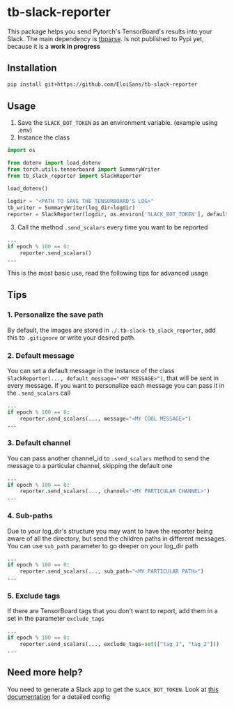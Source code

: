 # tb-slack-reporter
This package helps you send Pytorch's TensorBoard's results into your Slack. 
The main dependency is [tbparse](https://pypi.org/project/tbparse/).
Is not published to Pypi yet, because it is a **work in progress**

## Installation
```bash
pip install git+https://github.com/EloiSans/tb-slack-reporter
```

## Usage
1. Save the `SLACK_BOT_TOKEN` as an environment variable. (example using .env)
2. Instance the class

```python
import os

from dotenv import load_dotenv
from torch.utils.tensorboard import SummaryWriter
from tb_slack_reporter import SlackReporter

load_dotenv()

logdir = "<PATH TO SAVE THE TENSORBOARD'S LOG>"
tb_writer = SummaryWriter(log_dir=logdir)
reporter = SlackReporter(logdir, os.environ['SLACK_BOT_TOKEN'], default_channel="<channel_id>")
```
3. Call the method `.send_scalars` every time you want to be reported
```python
...
if epoch % 100 == 0:
    reporter.send_scalars()
...
```
This is the most basic use, read the following tips for advanced usage
## Tips
### 1. Personalize the save path
By default, the images are stored in `./.tb-slack-tb_slack_reporter`, add this to `.gitignore` or write your desired path.

### 2. Default message
You can set a default message in the instance of the class `SlackReporter(..., default_message="<MY MESSAGE>")`,
that will be sent in every message. If you want to personalize each message you can pass it in the `.send_scalars` call
```python
...
if epoch % 100 == 0:
    reporter.send_scalars(..., message="<MY COOL MESSAGE>")
...
```

### 3. Default channel
You can pass another channel_id to `.send_scalars` method to send the message to a particular channel, skipping the default one
```python
...
if epoch % 100 == 0:
    reporter.send_scalars(..., channel="<MY PARTICULAR CHANNEL>")
...
```

### 4. Sub-paths
Due to your log_dir's structure you may want to have the reporter being aware of all the directory, but send the children paths in different messages.
You can use `sub_path` parameter to go deeper on your log_dir path
```python
...
if epoch % 100 == 0:
    reporter.send_scalars(..., sub_path="<MY PARTICULAR PATH>")
...
```

### 5. Exclude tags
If there are TensorBoard tags that you don't want to report, add them in a set in the parameter `exclude_tags`
```python
...
if epoch % 100 == 0:
    reporter.send_scalars(..., exclude_tags=set(["tag_1", "tag_2"]))
...
```

## Need more help?
You need to generate a Slack app to get the `SLACK_BOT_TOKEN`. Look at [this documentation](https://api.slack.com/tutorials/uploading-files-with-python) for a detailed config 
